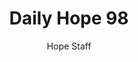 ---
image: /assets/img/daily-hope-default-artwork.png
title: Daily Hope 98
number: 98
categories:
  - Daily Hope
author: Hope Staff
notes: Daily Hope 98
embed: >-
  <iframe src="https://open.spotify.com/embed/episode/5lj1w6aM8ohLyoTWXYYtGH?utm_source=generator" width="400px" height="102px" frameborder=“0" scrolling=“no”></iframe>
---